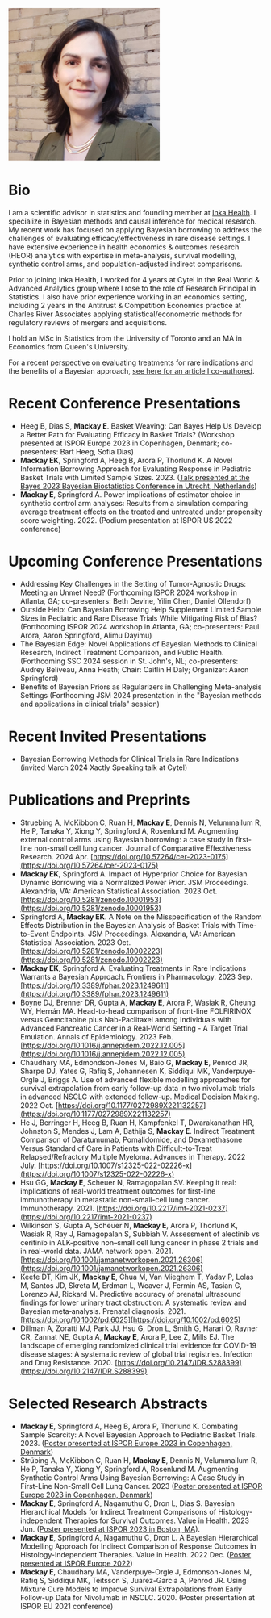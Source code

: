 ![headshot](/docs/assets/images/headshot_300x302.png)

# Bio

I am a scientific advisor in statistics and founding member at [Inka Health](https://www.inka.health/). I specialize in Bayesian methods and causal inference for medical research. My recent work has focused on applying Bayesian borrowing to address the challenges of evaluating efficacy/effectiveness in rare disease settings. I have extensive experience in health economics & outcomes research (HEOR) analytics with expertise in meta-analysis, survival modelling, synthetic control arms, and population-adjusted indirect comparisons.

Prior to joining Inka Health, I worked for 4 years at Cytel in the Real World & Advanced Analytics group where I rose to the role of Research Principal in Statistics. I also have prior experience working in an economics setting, including 2 years in the Antitrust & Competition Economics practice at Charles River Associates applying statistical/econometric methods for regulatory reviews of mergers and acquisitions.

I hold an MSc in Statistics from the University of Toronto and an MA in Economics from Queen's University.

For a recent perspective on evaluating treatments for rare indications and the benefits of a Bayesian approach, [see here for an article I co-authored](https://www.frontiersin.org/journals/pharmacology/articles/10.3389/fphar.2023.1249611/full).

# Recent Conference Presentations

- Heeg B, Dias S, **Mackay E**. Basket Weaving: Can Bayes Help Us Develop a Better Path for Evaluating Efficacy in Basket Trials? (Workshop presented at ISPOR Europe 2023 in Copenhagen, Denmark; co-presenters: Bart Heeg, Sofia Dias)
- **Mackay EK**, Springford A, Heeg B, Arora P, Thorlund K. A Novel Information Borrowing Approach for Evaluating Response in Pediatric Basket Trials with Limited Sample Sizes. 2023. ([Talk presented at the Bayes 2023 Bayesian Biostatistics Conference in Utrecht, Netherlands](https://bayes-pharma.org/wp-content/uploads/2023/11/03-MACKAY-A-Novel-Information-Borrowing-Approach-for-Evaluating-Response-in-Pediatric-Basket-Trials-with-Limited-Sample-Sizes.pdf))
- **Mackay E**, Springford A. Power implications of estimator choice in synthetic control arm analyses: Results from a simulation comparing average treatment effects on the treated and untreated under propensity score weighting. 2022. (Podium presentation at ISPOR US 2022 conference)

# Upcoming Conference Presentations

- Addressing Key Challenges in the Setting of Tumor-Agnostic Drugs: Meeting an Unmet Need? (Forthcoming ISPOR 2024 workshop in Atlanta, GA; co-presenters: Beth Devine, Yilin Chen, Daniel Ollendorf)
- Outside Help: Can Bayesian Borrowing Help Supplement Limited Sample Sizes in Pediatric and Rare Disease Trials While Mitigating Risk of Bias? (Forthcoming ISPOR 2024 workshop in Atlanta, GA; co-presenters: Paul Arora, Aaron Springford, Alimu Dayimu)
- The Bayesian Edge: Novel Applications of Bayesian Methods to Clinical Research, Indirect Treatment Comparison, and Public Health. (Forthcoming SSC 2024 session in St. John's, NL; co-presenters: Audrey Beliveau, Anna Heath; Chair: Caitlin H Daly; Organizer: Aaron Springford)
- Benefits of Bayesian Priors as Regularizers in Challenging Meta-analysis Settings (Forthcoming JSM 2024 presentation in the "Bayesian methods and applications in clinical trials" session)

# Recent Invited Presentations

- Bayesian Borrowing Methods for Clinical Trials in Rare Indications (invited March 2024 Xactly Speaking talk at Cytel)

# Publications and Preprints

- Struebing A, McKibbon C, Ruan H, **Mackay E**, Dennis N, Velummailum R, He P, Tanaka Y, Xiong Y, Springford A, Rosenlund M. Augmenting external control arms using Bayesian borrowing: a case study in first-line non-small cell lung cancer. Journal of Comparative Effectiveness Research. 2024 Apr. [https://doi.org/10.57264/cer-2023-0175](https://doi.org/10.57264/cer-2023-0175)
- **Mackay EK**, Springford A. Impact of Hyperprior Choice for Bayesian Dynamic Borrowing via a Normalized Power Prior. JSM Proceedings. Alexandria, VA: American Statistical Association. 2023 Oct. [https://doi.org/10.5281/zenodo.10001953](https://doi.org/10.5281/zenodo.10001953)
- Springford A, **Mackay EK**. A Note on the Misspecification of the Random Effects Distribution in the Bayesian Analysis of Basket Trials with Time-to-Event Endpoints. JSM Proceedings. Alexandria, VA: American Statistical Association. 2023 Oct. [https://doi.org/10.5281/zenodo.10002223](https://doi.org/10.5281/zenodo.10002223)
- **Mackay EK**, Springford A. Evaluating Treatments in Rare Indications Warrants a Bayesian Approach. Frontiers in Pharmacology. 2023 Sep. [https://doi.org/10.3389/fphar.2023.1249611](https://doi.org/10.3389/fphar.2023.1249611)
- Boyne DJ, Brenner DR, Gupta A, **Mackay E**, Arora P, Wasiak R, Cheung WY, Hernán MA. Head-to-head comparison of front-line FOLFIRINOX versus Gemcitabine plus Nab-Paclitaxel among Individuals with Advanced Pancreatic Cancer in a Real-World Setting - A Target Trial Emulation. Annals of Epidemiology. 2023 Feb. [https://doi.org/10.1016/j.annepidem.2022.12.005](https://doi.org/10.1016/j.annepidem.2022.12.005)
- Chaudhary MA, Edmondson-Jones M, Baio G, **Mackay E**, Penrod JR, Sharpe DJ, Yates G, Rafiq S, Johannesen K, Siddiqui MK, Vanderpuye-Orgle J, Briggs A. Use of advanced flexible modelling approaches for survival extrapolation from early follow-up data in two nivolumab trials in advanced NSCLC with extended follow-up. Medical Decision Making. 2022 Oct. [https://doi.org/10.1177/0272989X221132257](https://doi.org/10.1177/0272989X221132257)
- He J, Berringer H, Heeg B, Ruan H, Kampfenkel T, Dwarakanathan HR, Johnston S, Mendes J, Lam A, Bathija S, **Mackay E**. Indirect Treatment Comparison of Daratumumab, Pomalidomide, and Dexamethasone Versus Standard of Care in Patients with Difficult-to-Treat Relapsed/Refractory Multiple Myeloma. Advances in Therapy. 2022 July. [https://doi.org/10.1007/s12325-022-02226-x](https://doi.org/10.1007/s12325-022-02226-x)
- Hsu GG, **Mackay E**, Scheuer N, Ramagopalan SV. Keeping it real: implications of real-world treatment outcomes for first-line immunotherapy in metastatic non-small-cell lung cancer. Immunotherapy. 2021. [https://doi.org/10.2217/imt-2021-0237](https://doi.org/10.2217/imt-2021-0237)
- Wilkinson S, Gupta A, Scheuer N, **Mackay E**, Arora P, Thorlund K, Wasiak R, Ray J, Ramagopalan S, Subbiah V. Assessment of alectinib vs ceritinib in ALK-positive non–small cell lung cancer in phase 2 trials and in real-world data. JAMA network open. 2021. [https://doi.org/10.1001/jamanetworkopen.2021.26306](https://doi.org/10.1001/jamanetworkopen.2021.26306)
- Keefe DT, Kim JK, **Mackay E**, Chua M, Van Mieghem T, Yadav P, Lolas M, Santos JD, Skreta M, Erdman L, Weaver J, Fermin AS, Tasian G, Lorenzo AJ, Rickard M. Predictive accuracy of prenatal ultrasound findings for lower urinary tract obstruction: A systematic review and Bayesian meta‐analysis. Prenatal diagnosis. 2021. [https://doi.org/10.1002/pd.6025](https://doi.org/10.1002/pd.6025)
- Dillman A, Zoratti MJ, Park JJ, Hsu G, Dron L, Smith G, Harari O, Rayner CR, Zannat NE, Gupta A, **Mackay E**, Arora P, Lee Z, Mills EJ. The landscape of emerging randomized clinical trial evidence for COVID-19 disease stages: A systematic review of global trial registries. Infection and Drug Resistance. 2020. [https://doi.org/10.2147/IDR.S288399](https://doi.org/10.2147/IDR.S288399)

# Selected Research Abstracts

- **Mackay E**, Springford A, Heeg B, Arora P, Thorlund K. Combating Sample Scarcity: A Novel Bayesian Approach to Pediatric Basket Trials. 2023. ([Poster presented at ISPOR Europe 2023 in Copenhagen, Denmark](https://www.ispor.org/docs/default-source/euro2023/isporeurope23mackaymsr82poster133896-pdf.pdf?sfvrsn=eee705e5_0))
- Strübing A, McKibbon C, Ruan H, **Mackay E**, Dennis N, Velummailum R, He P, Tanaka Y, Xiong Y, Springford A, Rosenlund M. Augmenting Synthetic Control Arms Using Bayesian Borrowing: A Case Study in First-Line Non-Small Cell Lung Cancer. 2023 ([Poster presented at ISPOR Europe 2023 in Copenhagen, Denmark](https://www.ispor.org/docs/default-source/euro2023/isporeurope23struebingco90poster130198-pdf.pdf?sfvrsn=6e106cd1_0))
- **Mackay E**, Springford A, Nagamuthu C, Dron L, Dias S. Bayesian Hierarchical Models for Indirect Treatment Comparisons of Histology-independent Therapies for Survival Outcomes. Value in Health. 2023 Jun. ([Poster presented at ISPOR 2023 in Boston, MA](https://www.ispor.org/docs/default-source/intl2023/ispor23mackaypostermsr73127461-pdf.pdf?sfvrsn=70217ae_0)).
- **Mackay E**, Springford A, Nagamuthu C, Dron L. A Bayesian Hierarchical Modelling Approach for Indirect Comparison of Response Outcomes in Histology-Independent Therapies. Value in Health. 2022 Dec. ([Poster presented at ISPOR Europe 2022](https://www.ispor.org/docs/default-source/euro2022/isporeu22mackay-pdf.pdf?sfvrsn=bacf251f_0))
- **Mackay E**, Chaudhary MA, Vanderpuye-Orgle J, Edmonson-Jones M, Rafiq S, Siddiqui MK, Teitsson S, Juarez-Garcia A, Penrod JR. Using Mixture Cure Models to Improve Survival Extrapolations from Early Follow-up Data for Nivolumab in NSCLC. 2020. (Poster presentation at ISPOR EU 2021 conference)
